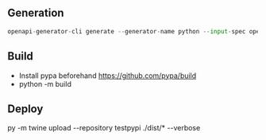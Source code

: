 ## Generation
```python
openapi-generator-cli generate --generator-name python --input-spec openapi.json --output sdk  --package-name autharmor_python 
```

## Build
- Install pypa beforehand https://github.com/pypa/build
- python -m build

## Deploy
py -m twine upload --repository testpypi ./dist/* --verbose 